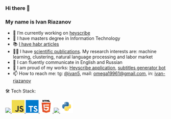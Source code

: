 ### Hi there 👋 
### My name is Ivan Riazanov

- 🔭 I’m currently working on [heyscribe](https://www.heyscribe.com/)
- 📖 I have masters degree in Information Technology
- 📚 [I have habr articles](https://habr.com/en/articles/711972/)
- 🧑‍🔬 I have [scientific publications](https://link.springer.com/chapter/10.1007/978-3-030-34518-1_7). My research interests are: machine learning, clustering, natural language processing and labor market
- 💬 I can fluently communicate in English and Russian
- 🫡 I am proud of my works: [Heyscribe application](https://my.heyscribe.com/), [subtitles generator bot](https://t.me/subsby_bot)
- 📫 How to reach me: tg: [@ivan5](https://t.me/ivan5), mail: [omega19961@gmail.com](mailto:omega19961@gmail.com), in: [ivan-riazanov](https://www.linkedin.com/in/ivan-riazanov/)

🛠 Tech Stack: 


<a href="https://github.com/vuejs/vue" target="_blank">
  <img src="https://avatars.githubusercontent.com/u/6128107?s=200&v=4" height="40">
</a>
<a href="https://developer.mozilla.org/en-US/docs/Web/JavaScript" target="_blank">
  <img src="https://raw.githubusercontent.com/github/explore/80688e429a7d4ef2fca1e82350fe8e3517d3494d/topics/javascript/javascript.png?size=48" height="40">
</a>
<a href="https://www.typescriptlang.org/" target="_blank">
  <img src="https://raw.githubusercontent.com/github/explore/80688e429a7d4ef2fca1e82350fe8e3517d3494d/topics/typescript/typescript.png?size=48" height="40">
</a>
<a href="https://www.w3.org/html/" target="_blank">
  <img src="https://raw.githubusercontent.com/github/explore/80688e429a7d4ef2fca1e82350fe8e3517d3494d/topics/html/html.png?size=48" height="40">
</a>
<a href="https://github.com/sass/sass" target="_blank">
  <img src="https://github.com/sass.png?size=40" height="40">
</a>
<a href="https://www.python.org/" target="_blank">
  <img src="https://raw.githubusercontent.com/github/explore/80688e429a7d4ef2fca1e82350fe8e3517d3494d/topics/python/python.png?size=48" height="40">
</a>

<!--
**omega1996/omega1996** is a ✨ _special_ ✨ repository because its `README.md` (this file) appears on your GitHub profile.
-->
